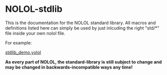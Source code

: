 # NOLOL-stdlib

This is the documentation for the NOLOL standard library. All macros and definitions listed here can simply be used by just inlcuding the right "std/*" file inside your own nolol file.

For example:

[stdlib_demo.yolol](generated/code/nolol/stdlib_demo.nolol ':include')

**As every part of NOLOL, the standard-library is still subject to change and may be changed in backwards-incompatible ways any time!**



